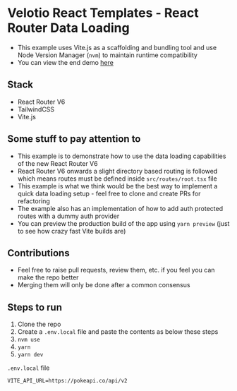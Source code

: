 # Velotio React Templates - React Router Data Loading

- This example uses Vite.js as a scaffolding and bundling tool and use Node Version Manager (`nvm`) to maintain runtime compatibility
- You can view the end demo [here](https://velotio-react-router-data-loader-2v129ul92-harshilvelotio.vercel.app/)

## Stack
- React Router V6
- TailwindCSS
- Vite.js
## Some stuff to pay attention to
- This example is to demonstrate how to use the data loading capabilities of the new React Router V6
- React Router V6 onwards a slight directory based routing is followed which means routes must be defined inside `src/routes/root.tsx` file
- This example is what we think would be the best way to implement a quick data loading setup - feel free to clone and create PRs for refactoring
- The example also has an implementation of how to add auth protected routes with a dummy auth provider
- You can preview the production build of the app using `yarn preview` (just to see how crazy fast Vite builds are)

## Contributions
- Feel free to raise pull requests, review them, etc. if you feel you can make the repo better
- Merging them will only be done after a common consensus

## Steps to run
1. Clone the repo
2. Create a `.env.local` file and paste the contents as below these steps
3. `nvm use`
4. `yarn`
5. `yarn dev`

`.env.local` file
```
VITE_API_URL=https://pokeapi.co/api/v2
```

